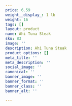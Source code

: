 ```yaml
---
price: 6.59
weight__display_: 1 lb
weight: 16
tags: []
layout: product
name: Ahi Tuna Steak
sku: 83
image: ''
description: Ahi Tuna Steak
product_options: []
meta_title: ''
meta_description: ''
social_image: ''
canonical: ''
banner_image: ''
banner_format: ''
banner_class: ''
banner_alt: ''

---
```

